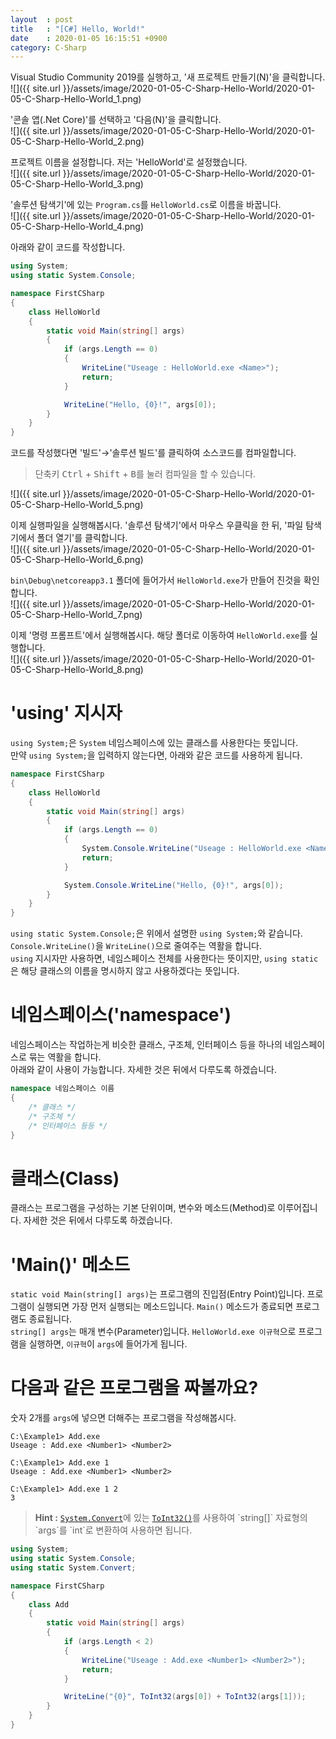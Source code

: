 ```yaml
---
layout  : post
title   : "[C#] Hello, World!"
date    : 2020-01-05 16:15:51 +0900
category: C-Sharp
---
```

Visual Studio Community 2019를 실행하고, '새 프로젝트 만들기(N)'을 클릭합니다.  
![]({{ site.url }}/assets/image/2020-01-05-C-Sharp-Hello-World/2020-01-05-C-Sharp-Hello-World_1.png)

'콘솔 앱(.Net Core)'를 선택하고 '다음(N)'을 클릭합니다.  
![]({{ site.url }}/assets/image/2020-01-05-C-Sharp-Hello-World/2020-01-05-C-Sharp-Hello-World_2.png)

프로젝트 이름을 설정합니다. 저는 'HelloWorld'로 설정했습니다.  
![]({{ site.url }}/assets/image/2020-01-05-C-Sharp-Hello-World/2020-01-05-C-Sharp-Hello-World_3.png)

'솔루션 탐색기'에 있는 `Program.cs`를 `HelloWorld.cs`로 이름을 바꿉니다.  
![]({{ site.url }}/assets/image/2020-01-05-C-Sharp-Hello-World/2020-01-05-C-Sharp-Hello-World_4.png)

아래와 같이 코드를 작성합니다.  

```csharp
using System;
using static System.Console;

namespace FirstCSharp
{
    class HelloWorld
    {
        static void Main(string[] args)
        {
            if (args.Length == 0)
            {
                WriteLine("Useage : HelloWorld.exe <Name>");
                return;
            }

            WriteLine("Hello, {0}!", args[0]);
        }
    }
}
```

코드를 작성했다면 '빌드'→'솔루션 빌드'를 클릭하여 소스코드를 컴파일합니다.  
> 단축키 <kbd>Ctrl</kbd> + <kbd>Shift</kbd> + <kbd>B</kbd>를 눌러 컴파일을 할 수 있습니다.

![]({{ site.url }}/assets/image/2020-01-05-C-Sharp-Hello-World/2020-01-05-C-Sharp-Hello-World_5.png)

이제 실행파일을 실행해봅시다. '솔루션 탐색기'에서 마우스 우클릭을 한 뒤, '파일 탐색기에서 폴더 열기'를 클릭합니다.  
![]({{ site.url }}/assets/image/2020-01-05-C-Sharp-Hello-World/2020-01-05-C-Sharp-Hello-World_6.png)

`bin\Debug\netcoreapp3.1` 폴더에 들어가서 `HelloWorld.exe`가 만들어 진것을 확인합니다.  
![]({{ site.url }}/assets/image/2020-01-05-C-Sharp-Hello-World/2020-01-05-C-Sharp-Hello-World_7.png)

이제 '명령 프롬프트'에서 실행해봅시다. 해당 폴더로 이동하여 `HelloWorld.exe`를 실행합니다.  
![]({{ site.url }}/assets/image/2020-01-05-C-Sharp-Hello-World/2020-01-05-C-Sharp-Hello-World_8.png)

# 'using' 지시자

`using System;`은 `System` 네임스페이스에 있는 클래스를 사용한다는 뜻입니다.  
만약 `using System;`을 입력하지 않는다면, 아래와 같은 코드를 사용하게 됩니다.  

```csharp
namespace FirstCSharp
{
    class HelloWorld
    {
        static void Main(string[] args)
        {
            if (args.Length == 0)
            {
                System.Console.WriteLine("Useage : HelloWorld.exe <Name>");
                return;
            }

            System.Console.WriteLine("Hello, {0}!", args[0]);
        }
    }
}
```

`using static System.Console;`은 위에서 설명한 `using System;`와 같습니다. `Console.WriteLine()`을 `WriteLine()`으로 줄여주는 역활을 합니다.  
`using` 지시자만 사용하면, 네임스페이스 전체를 사용한다는 뜻이지만, `using static`은 해당 클래스의 이름을 명시하지 않고 사용하겠다는 뜻입니다.

# 네임스페이스('namespace')

네임스페이스는 작업하는게 비슷한 클래스, 구조체, 인터페이스 등을 하나의 네임스페이스로 묶는 역활을 합니다.  
아래와 같이 사용이 가능합니다. 자세한 것은 뒤에서 다루도록 하겠습니다.

```csharp
namespace 네임스페이스 이름
{
    /* 클래스 */
    /* 구조체 */
    /* 인터페이스 등등 */
}
```

# 클래스(Class)

클래스는 프로그램을 구성하는 기본 단위이며, 변수와 메소드(Method)로 이루어집니다. 자세한 것은 뒤에서 다루도록 하겠습니다.

# 'Main()' 메소드

`static void Main(string[] args)`는 프로그램의 진입점(Entry Point)입니다. 프로그램이 실행되면 가장 먼저 실행되는 메소드입니다. `Main()` 메소드가 종료되면 프로그램도 종료됩니다.  
`string[] args`는 매개 변수(Parameter)입니다. `HelloWorld.exe 이규혁`으로 프로그램을 실행하면, `이규혁`이 `args`에 들어가게 됩니다.

# 다음과 같은 프로그램을 짜볼까요?

숫자 2개를 `args`에 넣으면 더해주는 프로그램을 작성해봅시다.

```
C:\Example1> Add.exe
Useage : Add.exe <Number1> <Number2>

C:\Example1> Add.exe 1
Useage : Add.exe <Number1> <Number2>

C:\Example1> Add.exe 1 2
3
```

> **Hint :** [`System.Convert`](https://docs.microsoft.com/ko-kr/dotnet/api/system.convert?view=netframework-4.8)에 있는 [`ToInt32()`](https://docs.microsoft.com/ko-kr/dotnet/api/system.convert.toint32?view=netframework-4.8#System_Convert_ToInt32_System_String_)를 사용하여 `string[]` 자료형의 `args`를 `int`로 변환하여 사용하면 됩니다.

```csharp
using System;
using static System.Console;
using static System.Convert;

namespace FirstCSharp
{
    class Add
    {
        static void Main(string[] args)
        {
            if (args.Length < 2)
            {
                WriteLine("Useage : Add.exe <Number1> <Number2>");
                return;
            }

            WriteLine("{0}", ToInt32(args[0]) + ToInt32(args[1]));
        }
    }
}
```
